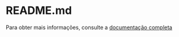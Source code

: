# README.md

Para obter mais informações, consulte a [documentação completa](https://r1cardopereira.github.io/docs/index.html)

